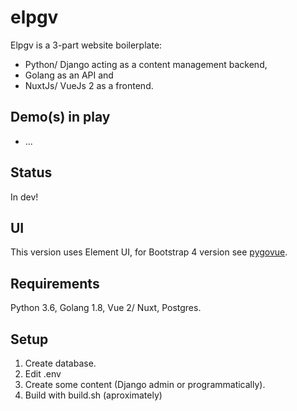 # elpgv

Elpgv is a 3-part website boilerplate:
 
* Python/ Django acting as a content management backend,
* Golang as an API and
* NuxtJs/ VueJs 2 as a frontend.

## Demo(s) in play

* ...

## Status

In dev!

## UI

This version uses Element UI, for Bootstrap 4 version see [pygovue](https://github.com/xenu256/pygovue).

## Requirements

Python 3.6, Golang 1.8, Vue 2/ Nuxt, Postgres.

## Setup

1. Create database.
2. Edit .env
3. Create some content (Django admin or programmatically).
3. Build with build.sh (aproximately)
